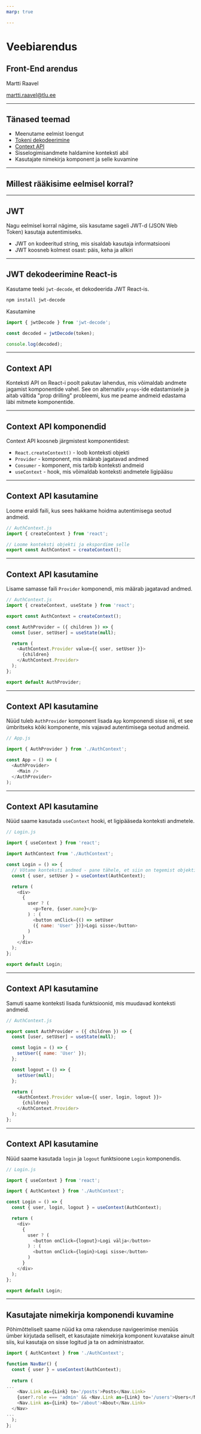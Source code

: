 ```yaml
---
marp: true

---
```

# Veebiarendus

## Front-End arendus

Martti Raavel

<martti.raavel@tlu.ee>

---

## Tänased teemad

- Meenutame eelmist loengut
- [Tokeni dekodeerimine](../../../Subjects/Front-End-Frameworks/Topics/React-Decode-JWT/README.md)
- [Context API](../../../Subjects/Front-End-Frameworks/Topics/React-Context-API/README.md)
- Sisselogimisandmete haldamine konteksti abil
- Kasutajate nimekirja komponent ja selle kuvamine

---

## Millest rääkisime eelmisel korral?

---

## JWT

Nagu eelmisel korral nägime, siis kasutame sageli JWT-d (JSON Web Token) kasutaja autentimiseks.

- JWT on kodeeritud string, mis sisaldab kasutaja informatsiooni
- JWT koosneb kolmest osast: päis, keha ja allkiri

---

## JWT dekodeerimine React-is

Kasutame teeki `jwt-decode`, et dekodeerida JWT React-is.

```bash
npm install jwt-decode
```

Kasutamine

```javascript
import { jwtDecode } from 'jwt-decode';

const decoded = jwtDecode(token);

console.log(decoded);
```

---

## Context API

Konteksti API on React-i poolt pakutav lahendus, mis võimaldab andmete jagamist komponentide vahel. See on alternatiiv `props`-ide edastamisele ja aitab vältida "prop drilling" probleemi, kus me peame andmeid edastama läbi mitmete komponentide.

---

## Context API komponendid

Context API koosneb järgmistest komponentidest:

- `React.createContext()` - loob konteksti objekti
- `Provider` - komponent, mis määrab jagatavad andmed
- `Consumer` - komponent, mis tarbib konteksti andmeid
- `useContext` - hook, mis võimaldab konteksti andmetele ligipääsu

---

## Context API kasutamine

Loome eraldi faili, kus sees hakkame hoidma autentimisega seotud andmeid.

```javascript
// AuthContext.js
import { createContext } from 'react';

// Loome konteksti objekti ja ekspordime selle
export const AuthContext = createContext();
```

---

## Context API kasutamine

Lisame samasse faili `Provider` komponendi, mis määrab jagatavad andmed.

```javascript
// AuthContext.js
import { createContext, useState } from 'react';

export const AuthContext = createContext();

const AuthProvider = ({ children }) => {
  const [user, setUser] = useState(null);

  return (
    <AuthContext.Provider value={{ user, setUser }}>
      {children}
    </AuthContext.Provider>
  );
};

export default AuthProvider;
```

---

## Context API kasutamine

Nüüd tuleb `AuthProvider` komponent lisada `App` komponendi sisse nii, et see ümbritseks kõiki komponente, mis vajavad autentimisega seotud andmeid.

```javascript
// App.js

import { AuthProvider } from './AuthContext';

const App = () => (
  <AuthProvider>
    <Main />
  </AuthProvider>
);
```

---

## Context API kasutamine

Nüüd saame kasutada `useContext` hooki, et ligipääseda konteksti andmetele.

```javascript
// Login.js

import { useContext } from 'react';

import AuthContext from './AuthContext';

const Login = () => {
  // Võtame konteksti andmed - pane tähele, et siin on tegemist objektiga, mitte massiiviga
  const { user, setUser } = useContext(AuthContext);

  return (
    <div>
      {
        user ? (
          <p>Tere, {user.name}</p>
        ) : (
          <button onClick={() => setUser
          ({ name: 'User' })}>Logi sisse</button>
        )
      }
    </div>
  );
};

export default Login;
```

---

## Context API kasutamine

Samuti saame konteksti lisada funktsioonid, mis muudavad konteksti andmeid.

```javascript
// AuthContext.js

export const AuthProvider = ({ children }) => {
  const [user, setUser] = useState(null);

  const login = () => {
    setUser({ name: 'User' });
  };

  const logout = () => {
    setUser(null);
  };

  return (
    <AuthContext.Provider value={{ user, login, logout }}>
      {children}
    </AuthContext.Provider>
  );
};
```

---

## Context API kasutamine

Nüüd saame kasutada `login` ja `logout` funktsioone `Login` komponendis.

```javascript
// Login.js

import { useContext } from 'react';

import { AuthContext } from './AuthContext';

const Login = () => {
  const { user, login, logout } = useContext(AuthContext);

  return (
    <div>
      {
        user ? (
          <button onClick={logout}>Logi välja</button>
        ) : (
          <button onClick={login}>Logi sisse</button>
        )
      }
    </div>
  );
};

export default Login;
```

---

## Kasutajate nimekirja komponendi kuvamine

Põhimõtteliselt saame nüüd ka oma rakenduse navigeerimise menüüs ümber kirjutada selliselt, et kasutajate nimekirja komponent kuvatakse ainult siis, kui kasutaja on sisse logitud ja ta on administraator.

```javascript
import { AuthContext } from './AuthContext';

function NavBar() {
  const { user } = useContext(AuthContext);
  
  return (
...
    <Nav.Link as={Link} to='/posts'>Posts</Nav.Link>
    {user?.role === 'admin' && <Nav.Link as={Link} to='/users'>Users</Nav.Link>}
    <Nav.Link as={Link} to='/about'>About</Nav.Link>
  </Nav>
...
  );
};
```
